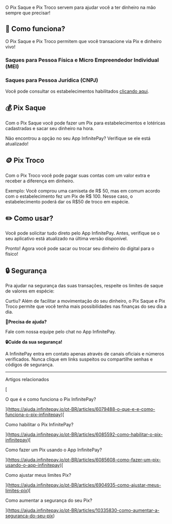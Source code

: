 O Pix Saque e Pix Troco servem para ajudar você a ter dinheiro na mão sempre que precisar!

## **🔎 Como funciona?**

O Pix Saque e Pix Troco permitem que você transacione via Pix e dinheiro vivo!

### **Saques para Pessoa Física e Micro Empreendedor Individual (MEI)**

### **Saques para Pessoa Jurídica (CNPJ)**

Você pode consultar os estabelecimentos habilitados [clicando aqui](https://olinda.bcb.gov.br/olinda/servico/DASFN/versao/v1/odata/Recursos?$filter=Api%20eq%20%27pix_saque%27%20and%20Recurso%20eq%20%27/%27&$format=text/html).

## **💰 Pix Saque**

Com o Pix Saque você pode fazer um Pix para estabelecimentos e lotéricas cadastradas e sacar seu dinheiro na hora.

Não encontrou a opção no seu App InfinitePay? Verifique se ele está atualizado!

## **🪙 Pix Troco**

Com o Pix Troco você pode pagar suas contas com um valor extra e receber a diferença em dinheiro.

Exemplo: Você comprou uma camiseta de R$ 50, mas em comum acordo com o estabelecimento fez um Pix de R$ 100. Nesse caso, o estabelecimento poderá dar os R$50 de troco em espécie.

## **✏️ Como usar?**

Você pode solicitar tudo direto pelo App InfinitePay. Antes, verifique se o seu aplicativo está atualizado na última versão disponível.

Pronto! Agora você pode sacar ou trocar seu dinheiro do digital para o físico!

## **🔒 Segurança**

Pra ajudar na segurança das suas transações, respeite os limites de saque de valores em espécie:

Curtiu? Além de facilitar a movimentação do seu dinheiro, o Pix Saque e Pix Troco permite que você tenha mais possibilidades nas finanças do seu dia a dia.

**🔔Precisa de ajuda?**

Fale com nossa equipe pelo chat no App InfinitePay.

**🔒Cuide da sua segurança!**

A InfinitePay entra em contato apenas através de canais oficiais e números verificados. Nunca clique em links suspeitos ou compartilhe senhas e códigos de segurança.

___

Artigos relacionados

[

O que é e como funciona o Pix InfinitePay?

](https://ajuda.infinitepay.io/pt-BR/articles/6079488-o-que-e-e-como-funciona-o-pix-infinitepay)[

Como habilitar o Pix InfinitePay?

](https://ajuda.infinitepay.io/pt-BR/articles/6085592-como-habilitar-o-pix-infinitepay)[

Como fazer um Pix usando o App InfinitePay?

](https://ajuda.infinitepay.io/pt-BR/articles/6085608-como-fazer-um-pix-usando-o-app-infinitepay)[

Como ajustar meus limites Pix?

](https://ajuda.infinitepay.io/pt-BR/articles/6904935-como-ajustar-meus-limites-pix)[

Como aumentar a segurança do seu Pix?

](https://ajuda.infinitepay.io/pt-BR/articles/10335830-como-aumentar-a-seguranca-do-seu-pix)